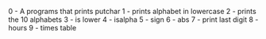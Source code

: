 0 - A programs that prints putchar
1 - prints alphabet in lowercase
2 - prints the 10 alphabets
3 - is lower
4 - isalpha
5 - sign
6 - abs
7 - print last digit
8 - hours
9 - times table
